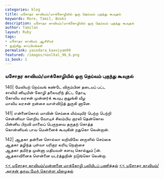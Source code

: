 ```yaml
---  
categories: blog  
title: யசோதர காவியம்/மாக்கோழியில் ஒரு தெய்வம் புகுந்து கூவுதல்
keywords: More, Tamil, Books  
description: யசோதர காவியம்/மாக்கோழியில் ஒரு தெய்வம் புகுந்து கூவுதல்
author: Tamilan  
layout: Ruby  
tags:     
- யசோதர காவியம் ஆசிரியர்
- ஐஞ்சிறு காப்பியங்கள்
permalink: yasodara_kaaviyam99  
featured: /images/noolkal_96_6.png  
is_book: 1
---  
```



### யசோதர காவியம்/மாக்கோழியில் ஒரு தெய்வம் புகுந்து கூவுதல்

140| மேலியற் றெய்வங் கண்டே விரும்பின தடையப் பட்ட  
சாலியி னிடியின் கோழி தலையரிந் திட்ட தோடி  
கோலிய லரசன் முன்னர்க் கூவுபு குலுங்கி வீழ  
மாலிய லரசன் றன்சை வாள்விடுத் துருகி னானே.

141| என்னைகொல் மாவின் செய்கை யிவ்வுயிர் பெற்ற பெற்றி  
சென்னிவா ளெறிய வோடிச் சிலம்பிய குரலி தென்கொல  
பின்னிய பிறவி மாலைப் பெருநவை தருதற் கொத்த  
கொன்னியல் பாவ மென்னைக் கூவுகின் றதுகொ லென்றான்.

142| ஆதகா தன்னை சொல்லா லறிவிலே னருளில் செய்கை  
ஆதகா தழிந்த புள்வா யரிகுர லரியு நெஞ்சை  
ஆதகா தமிர்த முன்னா மதியவள் களவு கொல்லும் [ன்.  
ஆதகாவினைக ளென்னை யடர்த்துநின் றடுங்கொ லென்றா.

[<< யசோதர காவியம்/மன்னனை மாக்கோழி பலியிடப் பணித்தல்](yasodara_kaaviyam98) [<< யசோதர காவியம்/அரசன் துறவு மேற் கொள்ள வீழைதல்](yasodara_kaaviyam100)


